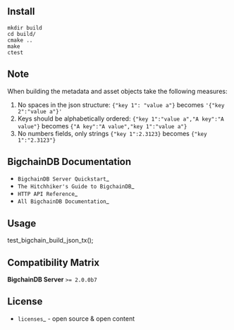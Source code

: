 <!---
Copyright RiddleandCode
--->

Install
----------
```
mkdir build
cd build/
cmake ..
make
ctest
```
## Note
When building the metadata and asset objects take the following measures:
1. No spaces in the json structure: ```{"key 1": "value a"}``` becomes ```'{"key 2":"value a"}'```
2. Keys should be alphabetically ordered: ```{"key 1":"value a","A key":"A value"}``` becomes ```{"A key":"A value","key 1":"value a"}```
3. No numbers fields, only strings ```{"key 1":2.3123}``` becomes ```{"key 1":"2.3123"}```


BigchainDB Documentation
------------------------------------
* `BigchainDB Server Quickstart`_
* `The Hitchhiker's Guide to BigchainDB`_
* `HTTP API Reference`_
* `All BigchainDB Documentation`_

Usage
----------
test_bigchain_build_json_tx();


Compatibility Matrix
--------------------
 **BigchainDB Server**
 ``>= 2.0.0b7``
 
License
--------
* `licenses`_ - open source & open content

